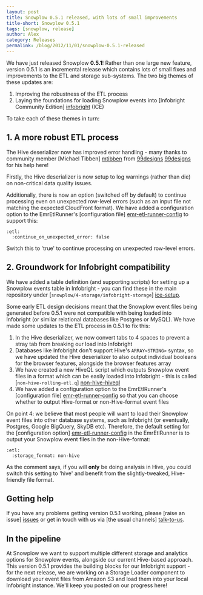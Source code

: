 ```yaml
---
layout: post
title: Snowplow 0.5.1 released, with lots of small improvements
title-short: Snowplow 0.5.1
tags: [snowplow, release]
author: Alex
category: Releases
permalink: /blog/2012/11/01/snowplow-0.5.1-released
---
```


We have just released Snowplow **0.5.1**! Rather than one large new feature, version 0.5.1 is an incremental release which contains lots of small fixes and improvements to the ETL and storage sub-systems. The two big themes of these updates are:

1. Improving the robustness of the ETL process
2. Laying the foundations for loading Snowplow events into [Infobright Community Edition] [infobright] (ICE)

To take each of these themes in turn:

## 1. A more robust ETL process

The Hive deserializer now has improved error handling - many thanks to community member [Michael Tibben] [mtibben] from [99designs] [99designs] for his help here!

Firstly, the Hive deserializer is now setup to log warnings (rather than die) on non-critical data quality issues.

Additionally, there is now an option (switched off by default) to continue processing even on unexpected row-level errors (such as an input file not matching the expected CloudFront format). We have added a configuration option to the EmrEtlRunner's [configuration file] [emr-etl-runner-config] to support this:

    :etl:
      :continue_on_unexpected_error: false

<!--more-->

Switch this to 'true' to continue processing on unexpected row-level errors.

## 2. Groundwork for Infobright compatibility

We have added a table definition (and supporting scripts) for setting up a Snowplow events table in Infobright - you can find these in the main repository under [`snowplow/4-storage/infobright-storage`] [ice-setup].

Some early ETL design decisions meant that the Snowplow event files being generated before 0.5.1 were not compatible with being loaded into Infobright (or similar relational databases like Postgres or MySQL). We have made some updates to the ETL process in 0.5.1 to fix this:

1. In the Hive deserializer, we now convert tabs to 4 spaces to prevent a stray tab from breaking our load into Infobright
2. Databases like Infobright don't support Hive's `ARRAY<STRING>` syntax, so we have updated the Hive deserializer to also output individual booleans for the browser features, alongside the browser features array
3. We have created a new HiveQL script which outputs Snowplow event files in a format which can be easily loaded into Infobright - this is called [`non-hive-rolling-etl.q`] [non-hive-hiveql]
4. We have added a configuration option to the EmrEtlRunner's [configuration file] [emr-etl-runner-config] so that you can choose whether to output Hive-format or non-Hive-format event files

On point 4: we believe that most people will want to load their Snowplow event files into other database systems, such as Infobright (or eventually, Postgres, Google BigQuery, SkyDB etc). Therefore, the default setting for the [configuration option] [emr-etl-runner-config] in the EmrEtlRunner is to output your Snowplow event files in the non-Hive-format:

    :etl:
      :storage_format: non-hive

As the comment says, if you will **only** be doing analysis in Hive, you could switch this setting to 'hive' and benefit from the slightly-tweaked, Hive-friendly file format.

## Getting help

If you have any problems getting version 0.5.1 working, please [raise an issue] [issues] or get in touch with us via [the usual channels] [talk-to-us].

## In the pipeline

At Snowplow we want to support multiple different storage and analytics options for Snowplow events, alongside our current Hive-based approach. This version 0.5.1 provides the building blocks for our Infobright support - for the next release, we are working on a Storage Loader component to download your event files from Amazon S3 and load them into your local Infobright instance. We'll keep you posted on our progress here!

[infobright]: http://www.infobright.org/
[mtibben]: https://github.com/mtibben
[99designs]: http://99designs.com
[talk-to-us]: https://github.com/snowplow/snowplow/wiki/Talk-to-us
[issues]: https://github.com/snowplow/snowplow/issues

[non-hive-hiveql]: https://github.com/snowplow/snowplow/blob/master/3-etl/hive-etl/hiveql/non-hive-rolling-etl.q
[emr-etl-runner-config]: https://github.com/snowplow/snowplow/blob/master/3-etl/emr-etl-runner/config/config.yml
[ice-setup]: https://github.com/snowplow/snowplow/tree/master/4-storage/infobright-storage
